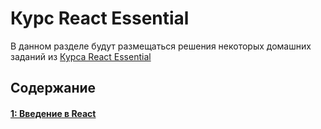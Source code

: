 # Курс React Essential

В данном разделе будут размещаться решения некоторых домашних заданий из [Курса React Essential](https://github.com/krambertech/react-essential-course)

## Содержание

#### [1: Введение в React](./01-introduction-to-react)
